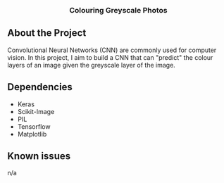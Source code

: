 <br />
<p align="center">
  <a href="https://www.google.com/url?sa=i&url=https%3A%2F%2Fwww.istockphoto.com%2Fphotos%2Fprism&psig=AOvVaw0twxp2Voh4YvWEi7YSg62R&ust=1585186624928000&source=images&cd=vfe&ved=0CAIQjRxqFwoTCPj_qcK-tOgCFQAAAAAdAAAAABAJ" height="80">
  </a>

  <h3 align="center">Colouring Greyscale Photos</h3>

  </p>
</p>

## About the Project
Convolutional Neural Networks (CNN) are commonly used for computer vision. In this project, I aim to build a CNN that can "predict" the colour layers of an image given the greyscale layer of the image.

## Dependencies
* Keras
* Scikit-Image
* PIL
* Tensorflow
* Matplotlib

## Known issues
n/a

